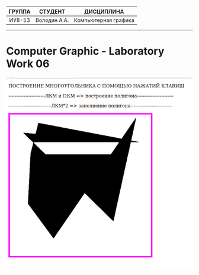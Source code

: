 | ГРУППА | СТУДЕНТ | ДИСЦИПЛИНА |
|:--------:|:----------:|:----------------------:|
| ИУ8-53 | Володин А.А. | Компьютерная графика |
____________________________________________________________________________________________________________________________________________________________________

Computer Graphic - Laboratory Work 06
=====================
![Результаты работы программы](https://github.com/scorpy2013/CG-lab06/blob/main/%D0%A1%D0%BD%D0%B8%D0%BC%D0%BE%D0%BA%20%D1%8D%D0%BA%D1%80%D0%B0%D0%BD%D0%B0%20%D0%BE%D1%82%202021-11-07%2019-07-37.png)
